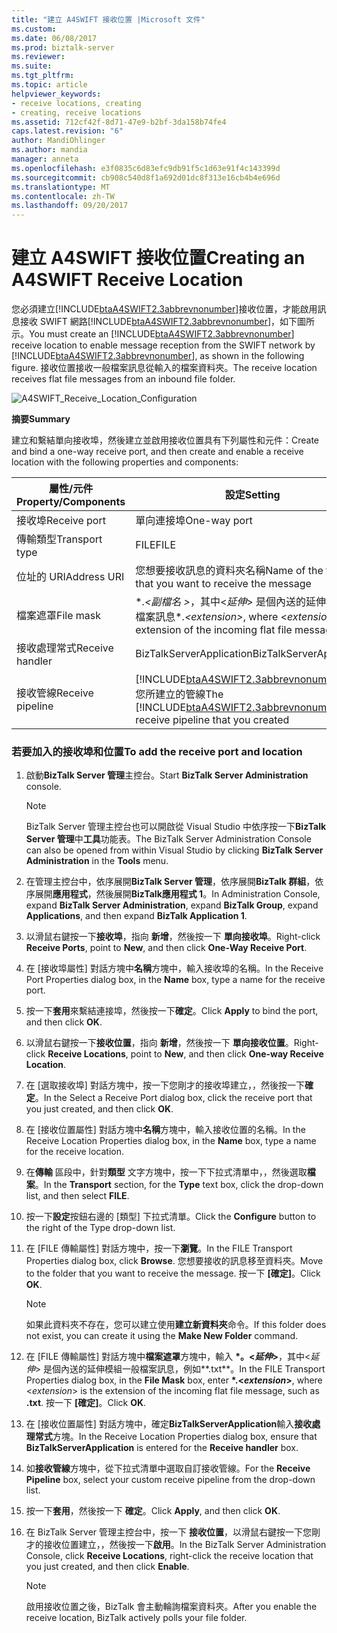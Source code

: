 ```yaml
---
title: "建立 A4SWIFT 接收位置 |Microsoft 文件"
ms.custom: 
ms.date: 06/08/2017
ms.prod: biztalk-server
ms.reviewer: 
ms.suite: 
ms.tgt_pltfrm: 
ms.topic: article
helpviewer_keywords:
- receive locations, creating
- creating, receive locations
ms.assetid: 712cf42f-8d71-47e9-b2bf-3da158b74fe4
caps.latest.revision: "6"
author: MandiOhlinger
ms.author: mandia
manager: anneta
ms.openlocfilehash: e3f0835c6d83efc9db91f5c1d63e91f4c143399d
ms.sourcegitcommit: cb908c540d8f1a692d01dc8f313e16cb4b4e696d
ms.translationtype: MT
ms.contentlocale: zh-TW
ms.lasthandoff: 09/20/2017
---
```

# <a name="creating-an-a4swift-receive-location"></a><span data-ttu-id="0a4a8-102">建立 A4SWIFT 接收位置</span><span class="sxs-lookup"><span data-stu-id="0a4a8-102">Creating an A4SWIFT Receive Location</span></span>
<span data-ttu-id="0a4a8-103">您必須建立[!INCLUDE[btaA4SWIFT2.3abbrevnonumber](../../includes/btaa4swift2-3abbrevnonumber-md.md)]接收位置，才能啟用訊息接收 SWIFT 網路[!INCLUDE[btaA4SWIFT2.3abbrevnonumber](../../includes/btaa4swift2-3abbrevnonumber-md.md)]，如下圖所示。</span><span class="sxs-lookup"><span data-stu-id="0a4a8-103">You must create an [!INCLUDE[btaA4SWIFT2.3abbrevnonumber](../../includes/btaa4swift2-3abbrevnonumber-md.md)] receive location to enable message reception from the SWIFT network by [!INCLUDE[btaA4SWIFT2.3abbrevnonumber](../../includes/btaa4swift2-3abbrevnonumber-md.md)], as shown in the following figure.</span></span> <span data-ttu-id="0a4a8-104">接收位置接收一般檔案訊息從輸入的檔案資料夾。</span><span class="sxs-lookup"><span data-stu-id="0a4a8-104">The receive location receives flat file messages from an inbound file folder.</span></span>  
  
 ![](../../adapters-and-accelerators/accelerator-swift/media/a4swift-receive-location-configuration.gif "A4SWIFT_Receive_Location_Configuration")  
  
 <span data-ttu-id="0a4a8-105">**摘要**</span><span class="sxs-lookup"><span data-stu-id="0a4a8-105">**Summary**</span></span>  
  
 <span data-ttu-id="0a4a8-106">建立和繫結單向接收埠，然後建立並啟用接收位置具有下列屬性和元件：</span><span class="sxs-lookup"><span data-stu-id="0a4a8-106">Create and bind a one-way receive port, and then create and enable a receive location with the following properties and components:</span></span>  
  
|<span data-ttu-id="0a4a8-107">屬性/元件</span><span class="sxs-lookup"><span data-stu-id="0a4a8-107">Property/Components</span></span>|<span data-ttu-id="0a4a8-108">設定</span><span class="sxs-lookup"><span data-stu-id="0a4a8-108">Setting</span></span>|  
|--------------------------|-------------|  
|<span data-ttu-id="0a4a8-109">接收埠</span><span class="sxs-lookup"><span data-stu-id="0a4a8-109">Receive port</span></span>|<span data-ttu-id="0a4a8-110">單向連接埠</span><span class="sxs-lookup"><span data-stu-id="0a4a8-110">One-way port</span></span>|  
|<span data-ttu-id="0a4a8-111">傳輸類型</span><span class="sxs-lookup"><span data-stu-id="0a4a8-111">Transport type</span></span>|<span data-ttu-id="0a4a8-112">FILE</span><span class="sxs-lookup"><span data-stu-id="0a4a8-112">FILE</span></span>|  
|<span data-ttu-id="0a4a8-113">位址的 URI</span><span class="sxs-lookup"><span data-stu-id="0a4a8-113">Address URI</span></span>|<span data-ttu-id="0a4a8-114">您想要接收訊息的資料夾名稱</span><span class="sxs-lookup"><span data-stu-id="0a4a8-114">Name of the folder that you want to receive the message</span></span>|  
|<span data-ttu-id="0a4a8-115">檔案遮罩</span><span class="sxs-lookup"><span data-stu-id="0a4a8-115">File mask</span></span>|<span data-ttu-id="0a4a8-116">\*.*\<副檔名 >*，其中\<*延伸*> 是個內送的延伸模組一般檔案訊息</span><span class="sxs-lookup"><span data-stu-id="0a4a8-116">\*.*\<extension>*, where \<*extension*> is the extension of the incoming flat file message</span></span>|  
|<span data-ttu-id="0a4a8-117">接收處理常式</span><span class="sxs-lookup"><span data-stu-id="0a4a8-117">Receive handler</span></span>|<span data-ttu-id="0a4a8-118">BizTalkServerApplication</span><span class="sxs-lookup"><span data-stu-id="0a4a8-118">BizTalkServerApplication</span></span>|  
|<span data-ttu-id="0a4a8-119">接收管線</span><span class="sxs-lookup"><span data-stu-id="0a4a8-119">Receive pipeline</span></span>|<span data-ttu-id="0a4a8-120">[!INCLUDE[btaA4SWIFT2.3abbrevnonumber](../../includes/btaa4swift2-3abbrevnonumber-md.md)]接收您所建立的管線</span><span class="sxs-lookup"><span data-stu-id="0a4a8-120">The [!INCLUDE[btaA4SWIFT2.3abbrevnonumber](../../includes/btaa4swift2-3abbrevnonumber-md.md)] receive pipeline that you created</span></span>|  
  
### <a name="to-add-the-receive-port-and-location"></a><span data-ttu-id="0a4a8-121">若要加入的接收埠和位置</span><span class="sxs-lookup"><span data-stu-id="0a4a8-121">To add the receive port and location</span></span>  
  
1.  <span data-ttu-id="0a4a8-122">啟動**BizTalk Server 管理**主控台。</span><span class="sxs-lookup"><span data-stu-id="0a4a8-122">Start **BizTalk Server Administration** console.</span></span>  
  
    > [!NOTE]
    >  <span data-ttu-id="0a4a8-123">BizTalk Server 管理主控台也可以開啟從 Visual Studio 中依序按一下**BizTalk Server 管理**中**工具**功能表。</span><span class="sxs-lookup"><span data-stu-id="0a4a8-123">The BizTalk Server Administration Console can also be opened from within Visual Studio by clicking **BizTalk Server Administration** in the **Tools** menu.</span></span>  
  
2.  <span data-ttu-id="0a4a8-124">在管理主控台中，依序展開**BizTalk Server 管理**，依序展開**BizTalk 群組**，依序展開**應用程式**，然後展開**BizTalk應用程式 1**。</span><span class="sxs-lookup"><span data-stu-id="0a4a8-124">In Administration Console, expand **BizTalk Server Administration**, expand **BizTalk Group**, expand **Applications**, and then expand **BizTalk Application 1**.</span></span>  
  
3.  <span data-ttu-id="0a4a8-125">以滑鼠右鍵按一下**接收埠**，指向 **新增**，然後按一下 **單向接收埠**。</span><span class="sxs-lookup"><span data-stu-id="0a4a8-125">Right-click **Receive Ports**, point to **New**, and then click **One-Way Receive Port**.</span></span>  
  
4.  <span data-ttu-id="0a4a8-126">在 [接收埠屬性] 對話方塊中**名稱**方塊中，輸入接收埠的名稱。</span><span class="sxs-lookup"><span data-stu-id="0a4a8-126">In the Receive Port Properties dialog box, in the **Name** box, type a name for the receive port.</span></span>  
  
5.  <span data-ttu-id="0a4a8-127">按一下**套用**來繫結連接埠，然後按一下**確定**。</span><span class="sxs-lookup"><span data-stu-id="0a4a8-127">Click **Apply** to bind the port, and then click **OK**.</span></span>  
  
6.  <span data-ttu-id="0a4a8-128">以滑鼠右鍵按一下**接收位置**，指向 **新增**，然後按一下 **單向接收位置**。</span><span class="sxs-lookup"><span data-stu-id="0a4a8-128">Right-click **Receive Locations**, point to **New**, and then click **One-way Receive Location**.</span></span>  
  
7.  <span data-ttu-id="0a4a8-129">在 [選取接收埠] 對話方塊中，按一下您剛才的接收埠建立，，然後按一下**確定**。</span><span class="sxs-lookup"><span data-stu-id="0a4a8-129">In the Select a Receive Port dialog box, click the receive port that you just created, and then click **OK**.</span></span>  
  
8.  <span data-ttu-id="0a4a8-130">在 [接收位置屬性] 對話方塊中**名稱**方塊中，輸入接收位置的名稱。</span><span class="sxs-lookup"><span data-stu-id="0a4a8-130">In the Receive Location Properties dialog box, in the **Name** box, type a name for the receive location.</span></span>  
  
9. <span data-ttu-id="0a4a8-131">在**傳輸** 區段中，針對**類型** 文字方塊中，按一下下拉式清單中，，然後選取**檔案**。</span><span class="sxs-lookup"><span data-stu-id="0a4a8-131">In the **Transport** section, for the **Type** text box, click the drop-down list, and then select **FILE**.</span></span>  
  
10. <span data-ttu-id="0a4a8-132">按一下**設定**按鈕右邊的 [類型] 下拉式清單。</span><span class="sxs-lookup"><span data-stu-id="0a4a8-132">Click the **Configure** button to the right of the Type drop-down list.</span></span>  
  
11. <span data-ttu-id="0a4a8-133">在 [FILE 傳輸屬性] 對話方塊中，按一下**瀏覽**。</span><span class="sxs-lookup"><span data-stu-id="0a4a8-133">In the FILE Transport Properties dialog box, click **Browse**.</span></span> <span data-ttu-id="0a4a8-134">您想要接收的訊息移至資料夾。</span><span class="sxs-lookup"><span data-stu-id="0a4a8-134">Move to the folder that you want to receive the message.</span></span> <span data-ttu-id="0a4a8-135">按一下 **[確定]**。</span><span class="sxs-lookup"><span data-stu-id="0a4a8-135">Click **OK**.</span></span>  
  
    > [!NOTE]
    >  <span data-ttu-id="0a4a8-136">如果此資料夾不存在，您可以建立使用**建立新資料夾**命令。</span><span class="sxs-lookup"><span data-stu-id="0a4a8-136">If this folder does not exist, you can create it using the **Make New Folder** command.</span></span>  
  
12. <span data-ttu-id="0a4a8-137">在 [FILE 傳輸屬性] 對話方塊中**檔案遮罩**方塊中，輸入  **\*。\<*延伸*>**，其中\<*延伸*> 是個內送的延伸模組一般檔案訊息，例如**.txt**。</span><span class="sxs-lookup"><span data-stu-id="0a4a8-137">In the FILE Transport Properties dialog box, in the **File Mask** box, enter **\*.\<*extension*>**, where \<*extension*> is the extension of the incoming flat file message, such as **.txt**.</span></span> <span data-ttu-id="0a4a8-138">按一下 **[確定]**。</span><span class="sxs-lookup"><span data-stu-id="0a4a8-138">Click **OK**.</span></span>  
  
13. <span data-ttu-id="0a4a8-139">在 [接收位置屬性] 對話方塊中，確定**BizTalkServerApplication**輸入**接收處理常式**方塊。</span><span class="sxs-lookup"><span data-stu-id="0a4a8-139">In the Receive Location Properties dialog box, ensure that **BizTalkServerApplication** is entered for the **Receive handler** box.</span></span>  
  
14. <span data-ttu-id="0a4a8-140">如**接收管線**方塊中，從下拉式清單中選取自訂接收管線。</span><span class="sxs-lookup"><span data-stu-id="0a4a8-140">For the **Receive Pipeline** box, select your custom receive pipeline from the drop-down list.</span></span>  
  
15. <span data-ttu-id="0a4a8-141">按一下**套用**，然後按一下 **確定**。</span><span class="sxs-lookup"><span data-stu-id="0a4a8-141">Click **Apply**, and then click **OK**.</span></span>  
  
16. <span data-ttu-id="0a4a8-142">在 BizTalk Server 管理主控台中，按一下 **接收位置**，以滑鼠右鍵按一下您剛才的接收位置建立，，然後按一下**啟用**。</span><span class="sxs-lookup"><span data-stu-id="0a4a8-142">In the BizTalk Server Administration Console, click **Receive Locations**, right-click the receive location that you just created, and then click **Enable**.</span></span>  
  
    > [!NOTE]
    >  <span data-ttu-id="0a4a8-143">啟用接收位置之後，BizTalk 會主動輪詢檔案資料夾。</span><span class="sxs-lookup"><span data-stu-id="0a4a8-143">After you enable the receive location, BizTalk actively polls your file folder.</span></span>